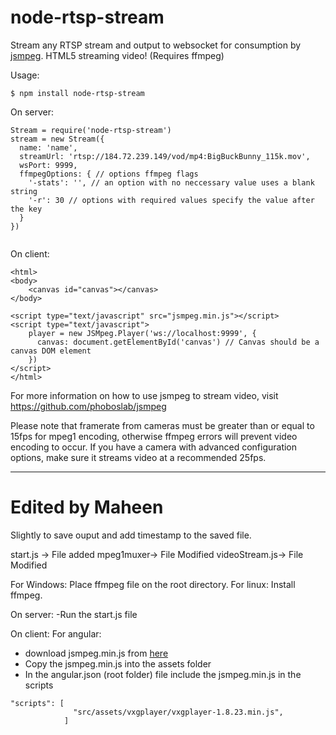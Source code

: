 node-rtsp-stream
================

Stream any RTSP stream and output to websocket for consumption by [jsmpeg](https://github.com/phoboslab/jsmpeg). HTML5 streaming video! (Requires ffmpeg)

Usage:

```
$ npm install node-rtsp-stream
```

On server:
```
Stream = require('node-rtsp-stream')
stream = new Stream({
  name: 'name',
  streamUrl: 'rtsp://184.72.239.149/vod/mp4:BigBuckBunny_115k.mov',
  wsPort: 9999,
  ffmpegOptions: { // options ffmpeg flags
    '-stats': '', // an option with no neccessary value uses a blank string
    '-r': 30 // options with required values specify the value after the key
  }
})
    
```

On client:
```
<html>
<body>
	<canvas id="canvas"></canvas>
</body>

<script type="text/javascript" src="jsmpeg.min.js"></script>
<script type="text/javascript">
	player = new JSMpeg.Player('ws://localhost:9999', {
	  canvas: document.getElementById('canvas') // Canvas should be a canvas DOM element
	})	
</script>
</html>
```

For more information on how to use jsmpeg to stream video, visit https://github.com/phoboslab/jsmpeg

Please note that framerate from cameras must be greater than or equal to 15fps for mpeg1 encoding, otherwise ffmpeg errors will prevent video encoding to occur. If you have a camera with advanced configuration options, make sure it streams video at a recommended 25fps.

-------------------------------------------------------------------
Edited by Maheen
================


Slightly to save ouput and add timestamp to the saved file.

start.js -> File added
mpeg1muxer-> File Modified
videoStream.js-> File Modified

For Windows: Place ffmpeg file on the root directory.
For linux: Install ffmpeg.

On server:
-Run the start.js file

On client:
For angular:
- download jsmpeg.min.js from [here](https://jsmpeg.com)
- Copy the jsmpeg.min.js into the assets folder
- In the angular.json (root folder) file include the jsmpeg.min.js in the scripts
```
"scripts": [
              "src/assets/vxgplayer/vxgplayer-1.8.23.min.js",
            ]


```
